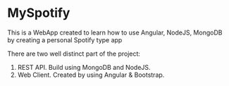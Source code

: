 # MySpotify
This is a WebApp created to learn how to use Angular, NodeJS, MongoDB by creating a personal Spotify type app

There are two well distinct part of the project:
  1. REST API. Build using MongoDB and NodeJS.
  2. Web Client. Created by using Angular & Bootstrap.

